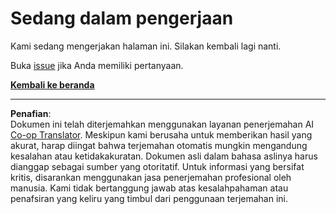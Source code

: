 <!--
CO_OP_TRANSLATOR_METADATA:
{
  "original_hash": "ea9f0804bd62f46d9808e953ec7fc459",
  "translation_date": "2025-08-27T21:57:46+00:00",
  "source_file": "_404.md",
  "language_code": "id"
}
-->
# Sedang dalam pengerjaan

Kami sedang mengerjakan halaman ini. Silakan kembali lagi nanti.

Buka [issue](https://github.com/microsoft/Web-Dev-For-Beginners/issues/new/choose) jika Anda memiliki pertanyaan.

**[Kembali ke beranda](../../../../../../..)**

---

**Penafian**:  
Dokumen ini telah diterjemahkan menggunakan layanan penerjemahan AI [Co-op Translator](https://github.com/Azure/co-op-translator). Meskipun kami berusaha untuk memberikan hasil yang akurat, harap diingat bahwa terjemahan otomatis mungkin mengandung kesalahan atau ketidakakuratan. Dokumen asli dalam bahasa aslinya harus dianggap sebagai sumber yang otoritatif. Untuk informasi yang bersifat kritis, disarankan menggunakan jasa penerjemahan profesional oleh manusia. Kami tidak bertanggung jawab atas kesalahpahaman atau penafsiran yang keliru yang timbul dari penggunaan terjemahan ini.